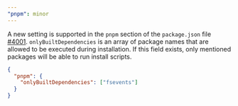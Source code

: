 ```yaml
---
"pnpm": minor
---
```


A new setting is supported in the `pnpm` section of the `package.json` file [#4001](https://github.com/pnpm/pnpm/issues/4001). `onlyBuiltDependencies` is an array of package names that are allowed to be executed during installation. If this field exists, only mentioned packages will be able to run install scripts.

```json
{
  "pnpm": {
    "onlyBuiltDependencies": ["fsevents"]
  }
}
```
